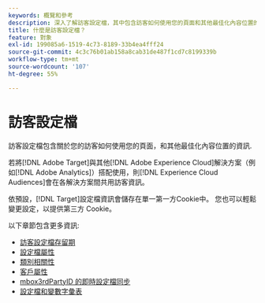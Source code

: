 ```yaml
---
keywords: 概覽和參考
description: 深入了解訪客設定檔，其中包含訪客如何使用您的頁面和其他最佳化內容位置的相關資訊。
title: 什麼是訪客設定檔？
feature: 對象
exl-id: 199085a6-1519-4c73-8189-33b4ea4fff24
source-git-commit: 4c3c76b01ab158a8cab31de487f1cd7c8199339b
workflow-type: tm+mt
source-wordcount: '107'
ht-degree: 55%

---
```


# 訪客設定檔

訪客設定檔包含關於您的訪客如何使用您的頁面，和其他最佳化內容位置的資訊.

若將[!DNL Adobe Target]與其他[!DNL Adobe Experience Cloud]解決方案（例如[!DNL Adobe Analytics]）搭配使用，則[!DNL Experience Cloud Audiences]會在各解決方案間共用訪客資訊。

依預設，[!DNL Target]設定檔資訊會儲存在單一第一方Cookie中。 您也可以輕鬆變更設定，以提供第三方 Cookie。

以下章節包含更多資訊: 

- [訪客設定檔存留期](visitor-profile-lifetime.md)
- [設定檔屬性](profile-parameters.md)
- [類別相關性](category-affinity.md)
- [客戶屬性](working-with-customer-attributes.md)
- [mbox3rdPartyID 的即時設定檔同步](3rd-party-id.md)
- [設定檔和變數字彙表](variables-profiles-parameters-methods.md)
